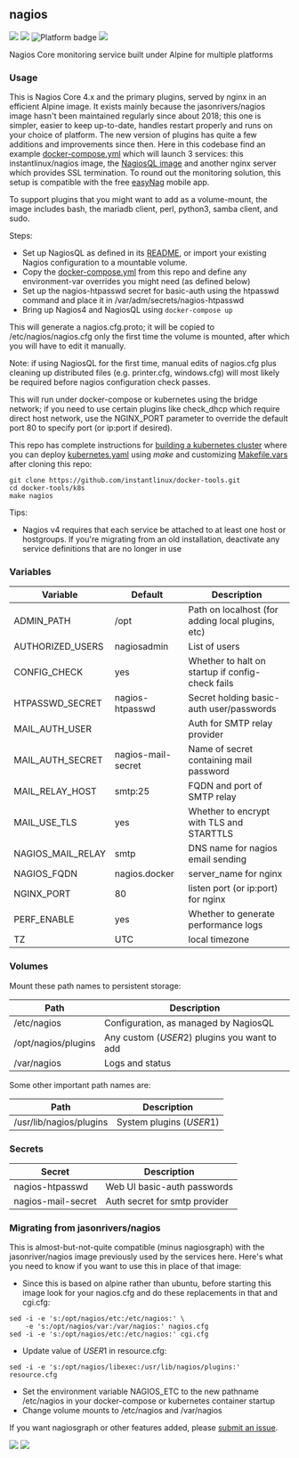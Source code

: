 ## nagios

[![](https://img.shields.io/docker/v/instantlinux/nagios?sort=date)](https://microbadger.com/images/instantlinux/nagios "Version badge") [![](https://images.microbadger.com/badges/image/instantlinux/nagios.svg)](https://microbadger.com/images/instantlinux/nagios "Image badge") ![](https://img.shields.io/badge/platform-amd64%20arm64%20arm%2Fv6%20arm%2Fv7-blue "Platform badge") [![](https://img.shields.io/badge/dockerfile-latest-blue)](https://gitlab.com/instantlinux/docker-tools/-/blob/master/images/nagios/Dockerfile "dockerfile")

Nagios Core monitoring service built under Alpine for multiple platforms

### Usage

This is Nagios Core 4.x and the primary plugins, served by nginx in an efficient Alpine image. It exists mainly because the jasonrivers/nagios image hasn't been maintained regularly since about 2018; this one is simpler, easier to keep up-to-date, handles restart properly and runs on your choice of platform. The new version of plugins has quite a few additions and improvements since then. Here in this codebase find an example [docker-compose.yml](https://github.com/instantlinux/docker-tools/blob/master/images/nagiosql/docker-compose.yml) which will launch 3 services: this instantlinux/nagios image, the [NagiosQL image](https://hub.docker.com/repository/docker/instantlinux/nagiosql) and another nginx server which provides SSL termination. To round out the monitoring solution, this setup is compatible with the free [easyNag](https://www.easynag.com/) mobile app.

To support plugins that you might want to add as a volume-mount, the image includes bash, the mariadb client, perl, python3, samba client, and sudo.

Steps:
* Set up NagiosQL as defined in its [README](https://github.com/instantlinux/docker-tools/blob/master/images/nagiosql), or import your existing Nagios configuration to a mountable volume.
* Copy the [docker-compose.yml](https://github.com/instantlinux/docker-tools/blob/master/images/nagiosql/docker-compose.yml) from this repo and define any environment-var overrides you might need (as defined below)
* Set up the nagios-htpasswd secret for basic-auth using the htpasswd command and place it in /var/adm/secrets/nagios-htpasswd
* Bring up Nagios4 and NagiosQL using `docker-compose up`

This will generate a nagios.cfg.proto; it will be copied to /etc/nagios/nagios.cfg only the first time the volume is mounted, after which you will have to edit it manually.

Note: if using NagiosQL for the first time, manual edits of nagios.cfg plus cleaning up distributed files (e.g. printer.cfg, windows.cfg) will most likely be required before nagios configuration check passes.

This will run under docker-compose or kubernetes using the bridge network; if you need to use certain plugins like check_dhcp which require direct host network, use the NGINX_PORT parameter to override the default port 80 to specify port (or ip:port if desired).

This repo has complete instructions for
[building a kubernetes cluster](https://github.com/instantlinux/docker-tools/blob/master/k8s/README.md) where you can deploy [kubernetes.yaml](https://github.com/instantlinux/docker-tools/blob/master/images/nagios/kubernetes.yaml) using _make_ and customizing [Makefile.vars](https://github.com/instantlinux/docker-tools/blob/master/k8s/Makefile.vars) after cloning this repo:
~~~
git clone https://github.com/instantlinux/docker-tools.git
cd docker-tools/k8s
make nagios
~~~

Tips:
* Nagios v4 requires that each service be attached to at least one host or hostgroups. If you're migrating from an old installation, deactivate any service definitions that are no longer in use

### Variables

Variable | Default | Description |
-------- | ------- | ----------- |
ADMIN_PATH | /opt | Path on localhost (for adding local plugins, etc)
AUTHORIZED_USERS | nagiosadmin | List of users
CONFIG_CHECK | yes | Whether to halt on startup if config-check fails
HTPASSWD_SECRET | nagios-htpasswd | Secret holding basic-auth user/passwords
MAIL_AUTH_USER | | Auth for SMTP relay provider
MAIL_AUTH_SECRET | nagios-mail-secret | Name of secret containing mail password
MAIL_RELAY_HOST | smtp:25 | FQDN and port of SMTP relay
MAIL_USE_TLS | yes | Whether to encrypt with TLS and STARTTLS
NAGIOS_MAIL_RELAY | smtp | DNS name for nagios email sending
NAGIOS_FQDN | nagios.docker | server_name for nginx
NGINX_PORT | 80 | listen port (or ip:port) for nginx
PERF_ENABLE | yes | Whether to generate performance logs
TZ | UTC | local timezone

### Volumes

Mount these path names to persistent storage:

Path | Description
---- | -----------
/etc/nagios | Configuration, as managed by NagiosQL
/opt/nagios/plugins | Any custom ($USER2$) plugins you want to add
/var/nagios | Logs and status

Some other important path names are:

Path | Description
---- | -----------
/usr/lib/nagios/plugins | System plugins ($USER1$)

### Secrets

Secret | Description
------ | -----------
nagios-htpasswd | Web UI basic-auth passwords
nagios-mail-secret | Auth secret for smtp provider

### Migrating from jasonrivers/nagios

This is almost-but-not-quite compatible (minus nagiosgraph) with the jasonriver/nagios image previously used by the services here. Here's what you need to know if you want to use this in place of that image:

- Since this is based on alpine rather than ubuntu, before starting this image look for your nagios.cfg and do these replacements in that and cgi.cfg:
```
sed -i -e 's:/opt/nagios/etc:/etc/nagios:' \
    -e 's:/opt/nagios/var:/var/nagios:' nagios.cfg
sed -i -e 's:/opt/nagios/etc:/etc/nagios:' cgi.cfg
```
- Update value of $USER1$ in resource.cfg:
```
sed -i -e 's:/opt/nagios/libexec:/usr/lib/nagios/plugins:' resource.cfg
```
- Set the environment variable NAGIOS_ETC to the new pathname /etc/nagios in your docker-compose or kubernetes container startup
- Change volume mounts to /etc/nagios and /var/nagios

If you want nagiosgraph or other features added, please [submit an issue](https://github.com/instantlinux/docker-tools/issues).

[![](https://img.shields.io/badge/license-GPL--2.0-red.svg)](https://choosealicense.com/licenses/gpl-2.0/ "License badge") [![](https://img.shields.io/badge/code-NagiosEnterprises%2Fnagioscore-blue.svg)](https://github.com/NagiosEnterprises/nagioscore)
